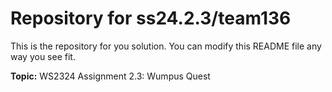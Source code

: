 # Repository for ss24.2.3/team136
This is the repository for you solution. You can modify this README file any way you see fit.

**Topic:** WS2324 Assignment 2.3: Wumpus Quest



